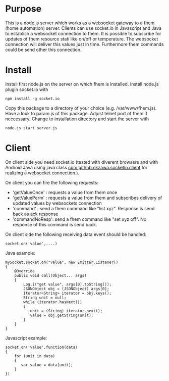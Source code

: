 # Purpose

This is a node.js server which works as a websocket gateway to a [fhem](http://fhem.de) (home automation) server.
Clients can use socket.io in Javascript and Java to establish a websocket connection to fhem.
It is possible to subscribe for updates of fhem resource stati like on/off or temperature.
The websocket connection will deliver this values just in time.
Furthermore fhem commands could be send other this connection.

# Install
Install first node.js on the server on which fhem is installed. 
Install node.js plugin socket.io with

    npm install -g socket.io

Copy this package to a directory of your choice (e.g. /var/www/fhem.js).
Have a look to param.js of this package. Adjust telnet port of fhem if neccessary.
Change to installation directory and start the server with

    node.js start server.js

# Client

On client side you need socket.io (tested with diverent browsers and with Android Java using java class [com.github.nkzawa.socketio.client](https://github.com/nkzawa/socket.io-client.java) for realizing a websocket connection.).

On client you can fire the following requests:

  * 'getValueOnce' : requests a value from fhem once
  * 'getValuePerm' : requests a value from fhem and subscribes delivery of updated values by websockets connection
  * 'command'      : send a fhem command like "list xyz". Response is send back as ack response
  * 'commandNoResp': send a fhem command like "set xyz off". No response of this command is send back.

On client side the following receiving data event should be handled:

    socket.on('value',....) 

Java example:

    mySocket.socket.on("value", new Emitter.Listener()
    {
        @Override
        public void call(Object... args)
        {
            Log.i("get value", args[0].toString());
            JSONObject obj = (JSONObject) args[0];
            Iterator<String> iterator = obj.keys();
            String unit = null;
            while (iterator.hasNext())
            {
               unit = (String) iterator.next();
               value = obj.getString(unit);
            }
        }
    }
      
Javascript example:

    socket.on('value',function(data)
    {
        for (unit in data)
        {
           var value = data[unit];
        }
    })


